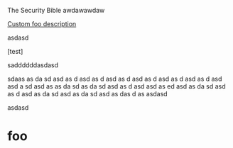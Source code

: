 The Security Bible
awdawawdaw


[Custom foo description](#foo)

asdasd



[test]



saddddddasdasd

sdaas 
as
da
sd
asd
as
d
asd
as
d
asd
as
d
asd
as
d
asd
as
d
asd
as
d
asd
asd
a
sd
asd
as
as
da
sd
as
da
sd
asd
as
d
asd
asd
as
ed
asd
as
da
sd
asd
as
d
asd
as
da
sd
asd
as
da
sd
asd
as
das
d
as
asdasd



asdasd





































# foo
